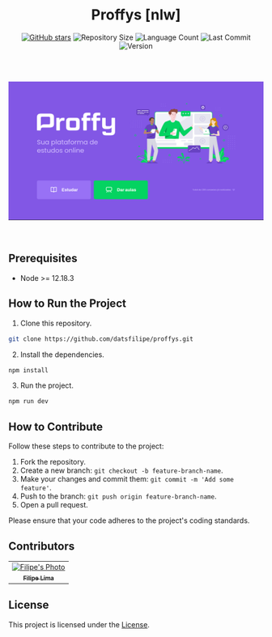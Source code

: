 <div align="center">

# Proffys [nlw]

[![GitHub stars](https://img.shields.io/github/stars/datsfilipe/proffys.svg)](https://github.com/datsfilipe/proffys/stargazers)
![Repository Size](https://img.shields.io/github/repo-size/datsfilipe/proffys.svg)
![Language Count](https://img.shields.io/github/languages/count/datsfilipe/proffys.svg)
![Last Commit](https://img.shields.io/github/last-commit/datsfilipe/proffys.svg)
![Version](https://img.shields.io/badge/version-1.0-blue.svg)

<br/>
<br/>

![Project Image](./assets/preview.png)

<br/>
</div>

## Prerequisites

- Node >= 12.18.3

## How to Run the Project

1. Clone this repository.

```bash
git clone https://github.com/datsfilipe/proffys.git
```

2. Install the dependencies.

```bash
npm install
```

3. Run the project.

```bash
npm run dev
```

## How to Contribute

Follow these steps to contribute to the project:

1. Fork the repository.
2. Create a new branch: `git checkout -b feature-branch-name`.
3. Make your changes and commit them: `git commit -m 'Add some feature'`.
4. Push to the branch: `git push origin feature-branch-name`.
5. Open a pull request.

Please ensure that your code adheres to the project's coding standards.

## Contributors

<table>
    <tr>
        <td align="center">
            <a href="https://github.com/datsfilipe">
                <img src="https://github.com/datsfilipe.png" width="100px;" alt="Filipe's Photo"/><br>
                <sub>
                    <b>Filipe Lima</b>
                </sub>
            </a>
        </td>
    </tr>
</table>

## License

This project is licensed under the [License](LICENSE).
